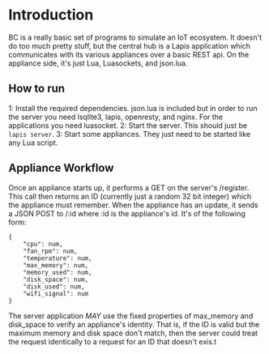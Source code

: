# Introduction
BC is a really basic set of programs to simulate an IoT ecosystem. It doesn't do too much pretty stuff, but the central hub is a Lapis application which communicates with its various appliances over a basic REST api. On the appliance side, it's just Lua, Luasockets, and json.lua.
## How to run
1: Install the required dependencies. json.lua is included but in order to run the server you need lsqlite3, lapis, openresty, and nginx. For the applications you need luasocket.
2: Start the server. This should just be `lapis server`.
3: Start some appliances. They just need to be started like any Lua script.
## Appliance Workflow
Once an appliance starts up, it performs a GET on the server's /register. This call then returns an ID (currently just a random 32 bit integer) which the appliance must remember. When the appliance has an update, it sends a JSON POST to /:id where :id is the appliance's id. It's of the following form:
```
{
	"cpu": num,
	"fan_rpm": num,
	"temperature": num,
	"max_memory": num,
	"memory_used": num,
	"disk_space": num,
	"disk_used": num,
	"wifi_signal": num
}	
```

The server application *MAY* use the fixed properties of max\_memory and disk\_space to verify an appliance's identity. That is, if the ID is valid but the maximum memory and disk space don't match, then the server could treat the request identically to a request for an ID that doesn't exis.t

